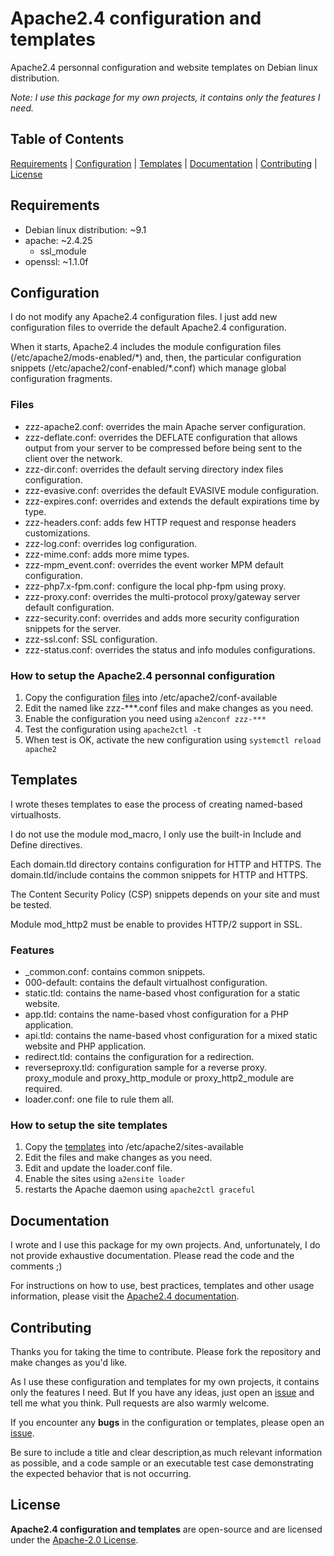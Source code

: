 # Apache2.4 configuration and templates

Apache2.4 personnal configuration and website templates on Debian linux distribution.

*Note: I use this package for my own projects, it contains only the features I need.*

## Table of Contents

[Requirements](#requirements) | [Configuration](#configuration) | [Templates](#templates) | [Documentation](#documentation) | [Contributing](#contributing) | [License](#license)

## Requirements

- Debian linux distribution: ~9.1
- apache: ~2.4.25
  - ssl_module
- openssl: ~1.1.0f

## Configuration

I do not modify any Apache2.4 configuration files. I just add new configuration files to override the default Apache2.4 configuration.

When it starts, Apache2.4 includes the module configuration files (/etc/apache2/mods-enabled/\*) and, then, the particular configuration snippets (/etc/apache2/conf-enabled/\*.conf) which manage global configuration fragments.

### Files

- zzz-apache2.conf: overrides the main Apache server configuration.
- zzz-deflate.conf: overrides the DEFLATE configuration that allows output from your server to be compressed before being sent to the client over the network.
- zzz-dir.conf: overrides the default serving directory index files configuration.
- zzz-evasive.conf: overrides the default EVASIVE module configuration.
- zzz-expires.conf: overrides and extends the default expirations time by type.
- zzz-headers.conf: adds few HTTP request and response headers customizations.
- zzz-log.conf: overrides log configuration.
- zzz-mime.conf: adds more mime types.
- zzz-mpm_event.conf: overrides the event worker MPM default configuration.
- zzz-php7.x-fpm.conf: configure the local php-fpm using proxy.
- zzz-proxy.conf: overrides the multi-protocol proxy/gateway server default configuration.
- zzz-security.conf: overrides and adds more security configuration snippets for the server.
- zzz-ssl.conf: SSL configuration.
- zzz-status.conf: overrides the status and info modules configurations.

### How to setup the Apache2.4 personnal configuration

1. Copy the configuration [files](/src/conf-available) into /etc/apache2/conf-available
2. Edit the named like zzz-***.conf files and make changes as you need.
3. Enable the configuration you need using `a2enconf zzz-***`
4. Test the configuration using `apache2ctl -t`
5. When test is OK, activate the new configuration using `systemctl reload apache2`

## Templates

I wrote theses templates to ease the process of creating named-based virtualhosts.

I do not use the module mod_macro, I only use the built-in Include and Define directives.

Each domain.tld directory contains configuration for HTTP and HTTPS. The domain.tld/include contains the common snippets for HTTP and HTTPS.

The Content Security Policy (CSP) snippets depends on your site and must be tested.

Module mod_http2 must be enable to provides HTTP/2 support in SSL.

### Features

- _common.conf: contains common snippets.
- 000-default: contains the default virtualhost configuration.
- static.tld: contains the name-based vhost configuration for a static website.
- app.tld: contains the name-based vhost configuration for a PHP application.
- api.tld: contains the name-based vhost configuration for a mixed static website and PHP application.
- redirect.tld: contains the configuration for a redirection.
- reverseproxy.tld: configuration sample for a reverse proxy. proxy_module and proxy_http_module or proxy_http2_module are required.
- loader.conf: one file to rule them all.

### How to setup the site templates

1. Copy the [templates](/src/sites-available) into /etc/apache2/sites-available
2. Edit the files and make changes as you need.
3. Edit and update the loader.conf file.
4. Enable the sites using `a2ensite loader`
5. restarts the Apache daemon using `apache2ctl graceful`

## Documentation

I wrote and I use this package for my own projects. And, unfortunately, I do not provide exhaustive documentation. Please read the code and the comments ;)

For instructions on how to use, best practices, templates and other usage information, please visit the [Apache2.4 documentation](http://httpd.apache.org/docs/2.4/).

## Contributing

Thanks you for taking the time to contribute. Please fork the repository and make changes as you'd like.

As I use these configuration and templates for my own projects, it contains only the features I need. But If you have any ideas, just open an [issue](https://github.com/ojullien/Apache2.4/issues) and tell me what you think. Pull requests are also warmly welcome.

If you encounter any **bugs** in the configuration or templates, please open an [issue](https://github.com/ojullien/Apache2.4/issues).

Be sure to include a title and clear description,as much relevant information as possible, and a code sample or an executable test case demonstrating the expected behavior that is not occurring.

## License

**Apache2.4 configuration and templates** are open-source and are licensed under the [Apache-2.0 License](https://github.com/ojullien/Apache2.4/blob/master/LICENSE).
